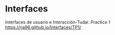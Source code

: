 # Interfaces
Interfaces de usuario e Interacción-Tudai.
Practico 1 https://rja96.github.io/Interfaces/TP1/
